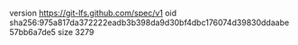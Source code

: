 version https://git-lfs.github.com/spec/v1
oid sha256:975a817da372222eadb3b398da9d30bf4dbc176074d39830ddaabe57bb6a7de5
size 3279
